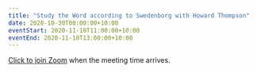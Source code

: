 ```yaml
---
title: "Study the Word according to Swedenborg with Howard Thompson"
date: 2020-10-30T00:00:00+10:00
eventStart: 2020-11-10T11:00:00+10:00
eventEnd: 2020-11-10T13:00:00+10:00
---
```


[Click to join Zoom](https://us02web.zoom.us/j/86388119164?pwd=ME9rSmdkdFp5QVFHd0hIbDZmNXhRQT09) when the meeting time arrives.